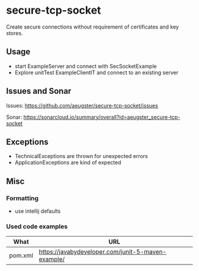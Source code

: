 # secure-tcp-socket
Create secure connections without requirement of certificates and key stores.

## Usage
- start ExampleServer and connect with SecSocketExample
- Explore unitTest ExampleClientIT and connect to an existing server

## Issues and Sonar
Issues: https://github.com/aeugster/secure-tcp-socket/issues

Sonar: https://sonarcloud.io/summary/overall?id=aeugster_secure-tcp-socket

## Exceptions
- TechnicalExceptions are thrown for unexpected errors
- ApplicationExceptions are kind of expected


## Misc

### Formatting
- use intellij defaults

### Used code examples
| What    | URL                                                |
|---------|----------------------------------------------------|
| pom.xml | https://javabydeveloper.com/junit-5-maven-example/ |


